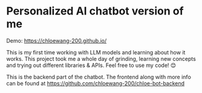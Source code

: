 # Personalized AI chatbot version of me

Demo: https://chloewang-200.github.io/

This is my first time working with LLM models and learning about how it works. This project took me a whole day of grinding, learning new concepts and trying out different libraries & APIs. Feel free to use my code! 😊

This is the backend part of the chatbot. The frontend along with more info can be found at https://github.com/chloewang-200/chloe-bot-backend
